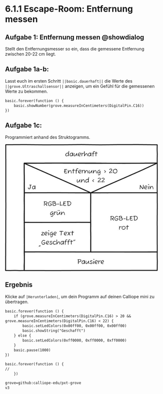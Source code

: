 # 6.1.1 Escape-Room: Entfernung messen

## Aufgabe 1: Entfernung messen @showdialog
Stellt den Entfernungsmesser so ein, dass die gemessene Entfernung zwischen 20-22 cm liegt.

## Aufgabe 1a-b:
Lasst euch im ersten Schritt ``||basic.dauerhaft||`` die Werte
des  ``||grove.Ultraschallsensor||`` anzeigen, um ein Gefühl
für die gemessenen Werte zu bekommen. 

```blocks
basic.forever(function () {
    basic.showNumber(grove.measureInCentimeters(DigitalPin.C16))
})
```

## Aufgabe 1c:
Programmiert anhand des Struktogramms. 

![image](../static/images/escaperoom-entfernung-messen.jpg)

## Ergebnis

Klicke auf ``|Herunterladen|``, um dein Programm auf deinen Calliope mini zu übertragen.

```blocks
basic.forever(function () {
    if (grove.measureInCentimeters(DigitalPin.C16) > 20 && grove.measureInCentimeters(DigitalPin.C16) < 22) {
        basic.setLedColors(0x00ff00, 0x00ff00, 0x00ff00)
        basic.showString("Geschafft")
    } else {
        basic.setLedColors(0xff0000, 0xff0000, 0xff0000)
    }
    basic.pause(1000)
})

```


```template
basic.forever(function () {
//
    })
```

```package
grove=github:calliope-edu/pxt-grove
v3
```